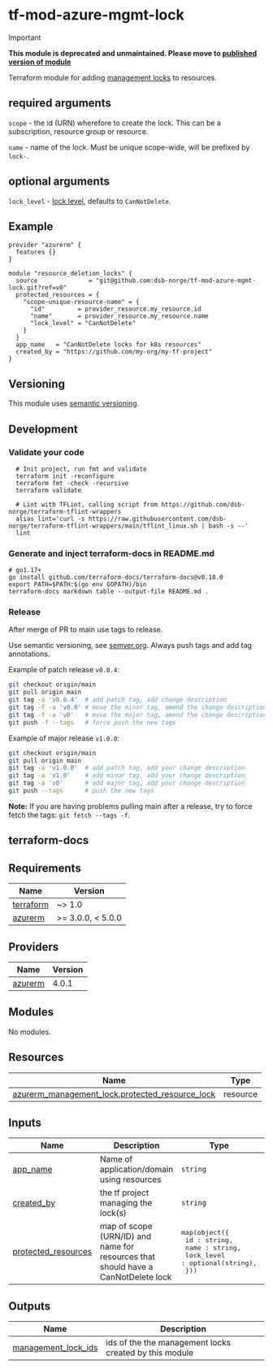#
# tf-mod-azure-mgmt-lock

> [!IMPORTANT]  
**This module is deprecated and unmaintained. Please move to [published version of module](https://registry.terraform.io/modules/dsb-norge/mgmt-resource-lock/)**

Terraform module for adding [management locks](https://registry.terraform.io/providers/hashicorp/azurerm/latest/docs/resources/management_lock) to resources.

## required arguments

`scope` - the id (URN) wherefore to create the lock. This can be a subscription, resource group or resource.

`name` - name of the lock. Must be unique scope-wide, will be prefixed by `lock-`.

## optional arguments

`lock_level` - [lock level](https://registry.terraform.io/providers/hashicorp/azurerm/latest/docs/resources/management_lock#lock_level), defaults to `CanNotDelete`.

## Example

```hcl
provider "azurerm" {
  features {}
}

module "resource_deletion_locks" {
  source              = "git@github.com:dsb-norge/tf-mod-azure-mgmt-lock.git?ref=v0"
  protected_resources = {
    "scope-unique-resource-name" = {
      "id"         = provider_resource.my_resource.id
      "name"       = provider_resource.my_resource.name
      "lock_level" = "CanNotDelete"
    }
  }
  app_name   = "CanNotDelete locks for k8s resources"
  created_by = "https://github.com/my-org/my-tf-project"
}
```

## Versioning

This module uses [semantic versioning](https://semver.org).

## Development

### Validate your code

```shell
  # Init project, run fmt and validate
  terraform init -reconfigure
  terraform fmt -check -recursive
  terraform validate

  # Lint with TFLint, calling script from https://github.com/dsb-norge/terraform-tflint-wrappers
  alias lint='curl -s https://raw.githubusercontent.com/dsb-norge/terraform-tflint-wrappers/main/tflint_linux.sh | bash -s --'
  lint
```

### Generate and inject terraform-docs in README.md

```shell
# go1.17+
go install github.com/terraform-docs/terraform-docs@v0.18.0
export PATH=$PATH:$(go env GOPATH)/bin
terraform-docs markdown table --output-file README.md .
```

### Release

After merge of PR to main use tags to release.

Use semantic versioning, see [semver.org](https://semver.org/). Always push tags and add tag annotations.

Example of patch release `v0.0.4`:

```bash
git checkout origin/main
git pull origin main
git tag -a 'v0.0.4'  # add patch tag, add change description
git tag -f -a 'v0.0' # move the minor tag, amend the change description
git tag -f -a 'v0'   # move the major tag, amend the change description
git push -f --tags   # force push the new tags
```

Example of major release `v1.0.0`:

```bash
git checkout origin/main
git pull origin main
git tag -a 'v1.0.0'  # add patch tag, add your change description
git tag -a 'v1.0'    # add minor tag, add your change description
git tag -a 'v0'      # add major tag, add your change description
git push --tags      # push the new tags
```

**Note:** If you are having problems pulling main after a release, try to force fetch the tags: `git fetch --tags -f`.

## terraform-docs


<!-- BEGIN_TF_DOCS -->
## Requirements

| Name | Version |
|------|---------|
| <a name="requirement_terraform"></a> [terraform](#requirement\_terraform) | ~> 1.0 |
| <a name="requirement_azurerm"></a> [azurerm](#requirement\_azurerm) | >= 3.0.0, < 5.0.0 |

## Providers

| Name | Version |
|------|---------|
| <a name="provider_azurerm"></a> [azurerm](#provider\_azurerm) | 4.0.1 |

## Modules

No modules.

## Resources

| Name | Type |
|------|------|
| [azurerm_management_lock.protected_resource_lock](https://registry.terraform.io/providers/hashicorp/azurerm/latest/docs/resources/management_lock) | resource |

## Inputs

| Name | Description | Type | Default | Required |
|------|-------------|------|---------|:--------:|
| <a name="input_app_name"></a> [app\_name](#input\_app\_name) | Name of application/domain using resources | `string` | n/a | yes |
| <a name="input_created_by"></a> [created\_by](#input\_created\_by) | the tf project managing the lock(s) | `string` | n/a | yes |
| <a name="input_protected_resources"></a> [protected\_resources](#input\_protected\_resources) | map of scope (URN/ID) and name for resources that should have a CanNotDelete lock | <pre>map(object({<br>    id : string,<br>    name : string,<br>    lock_level : optional(string),<br>  }))</pre> | n/a | yes |

## Outputs

| Name | Description |
|------|-------------|
| <a name="output_management_lock_ids"></a> [management\_lock\_ids](#output\_management\_lock\_ids) | ids of the the management locks created by this module |
<!-- END_TF_DOCS -->
